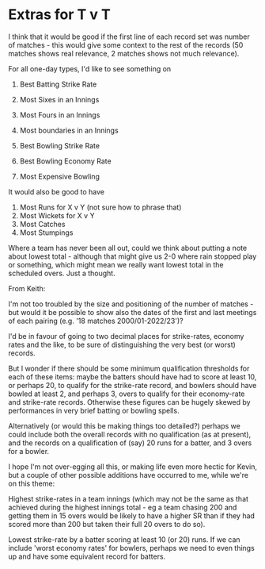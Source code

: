 # Extras for T v T

I think that it would be good if the first line of each record set was number of matches - this would give some context to the rest of the records (50 matches shows real relevance, 2 matches shows not much relevance).

For all one-day types, I'd like to see something on

1. Best Batting Strike Rate
1. Most Sixes in an Innings
1. Most Fours in an Innings
1. Most boundaries in an Innings

1. Best Bowling Strike Rate
1. Best Bowling Economy Rate
1. Most Expensive Bowling


It would also be good to have
1. Most Runs for X v Y (not sure how to phrase that)
1. Most Wickets for X v Y
1. Most Catches
1. Most Stumpings
 
Where a team has never been all out, could we think about putting a note about lowest total - although that might give us 2-0 where rain stopped play or something, which might mean we really want lowest total in the scheduled overs. Just a thought.



From Keith:

I'm not too troubled by the size and positioning of the number of matches - but would it be possible to show also the dates of the first and last meetings of each pairing (e.g. '18 matches 2000/01-2022/23')?



I'd be in favour of going to two decimal places for strike-rates, economy rates and the like, to be sure of distinguishing the very best (or worst) records. 

But I wonder if there should be some minimum qualification thresholds for each of these items: maybe the batters should have had to score at least 10, or perhaps 20, to qualify for the strike-rate record, and bowlers should have bowled at least 2, and perhaps 3, overs to qualify for their economy-rate and strike-rate records. Otherwise these figures can be hugely skewed by performances in very brief batting or bowling spells.



Alternatively (or would this be making things too detailed?) perhaps we could include both the overall records with no qualification (as at present), and the records on a qualification of (say) 20 runs for a batter, and 3 overs for a bowler.



I hope I'm not over-egging all this, or making life even more hectic for Kevin, but a couple of other possible additions have occurred to me, while we're on this theme:



Highest strike-rates in a team innings (which may not be the same as that achieved during the highest innings total - eg a team chasing 200 and getting them in 15 overs would be likely to have a higher SR than if they had scored more than 200 but taken their full 20 overs to do so).



Lowest strike-rate by a batter scoring at least 10 (or 20) runs. If we can include 'worst economy rates' for bowlers, perhaps we need to even things up and have some equivalent record for batters.
